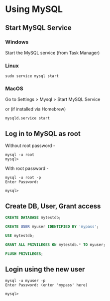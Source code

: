 # Using MySQL

## Start MySQL Service

### Windows

Start the MySQL service (from Task Manager)

### Linux

```shell
sudo service mysql start
```

### MacOS

Go to Settings > Mysql > Start MySQL Service

or (if installed via Homebrew)

```shell
mysqld.service start
```

## Log in to MySQL as root

Without root password -

```shell
mysql -u root
mysql>
```

With root password -

```shell
mysql -u root -p
Enter Password:

mysql>
```

## Create DB, User, Grant access

```sql
CREATE DATABASE mytestdb;

CREATE USER myuser IDENTIFIED BY 'mypass';

USE mytestdb;

GRANT ALL PRIVILEGES ON mytestdb.* TO myuser;

FLUSH PRIVILEGES;
```

## Login using the new user

```shell
mysql -u myuser -p
Enter Password: (enter 'mypass' here)

mysql>
```
